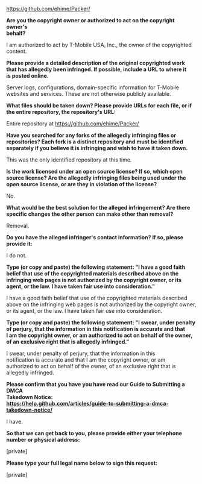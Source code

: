 https://github.com/ehime/Packer/  
  
**Are you the copyright owner or authorized to act on the copyright owner's  
behalf?**  
  
I am authorized to act by T-Mobile USA, Inc., the owner of the copyrighted  
content.  
  
**Please provide a detailed description of the original copyrighted work  
that has allegedly been infringed. If possible, include a URL to where it  
is posted online.**  
  
Server logs, configurations, domain-specific information for T-Mobile  
websites and services. These are not otherwise publicly available.  
  
**What files should be taken down? Please provide URLs for each file, or if  
the entire repository, the repository's URL:**  
  
Entire repository at https://github.com/ehime/Packer/  
  
**Have you searched for any forks of the allegedly infringing files or  
repositories? Each fork is a distinct repository and must be identified  
separately if you believe it is infringing and wish to have it taken down.**  
  
This was the only identified repository at this time.  
  
**Is the work licensed under an open source license? If so, which open  
source license? Are the allegedly infringing files being used under the  
open source license, or are they in violation of the license?**  
  
No.  
  
**What would be the best solution for the alleged infringement? Are there  
specific changes the other person can make other than removal?**  
  
Removal.  
  
**Do you have the alleged infringer's contact information? If so, please  
provide it:**  
  
I do not.  
  
**Type (or copy and paste) the following statement: "I have a good faith  
belief that use of the copyrighted materials described above on the  
infringing web pages is not authorized by the copyright owner, or its  
agent, or the law. I have taken fair use into consideration."**  
  
I have a good faith belief that use of the copyrighted materials described  
above on the infringing web pages is not authorized by the copyright owner,  
or its agent, or the law. I have taken fair use into consideration.  
  
**Type (or copy and paste) the following statement: "I swear, under penalty  
of perjury, that the information in this notification is accurate and that  
I am the copyright owner, or am authorized to act on behalf of the owner,  
of an exclusive right that is allegedly infringed."**  
  
I swear, under penalty of perjury, that the information in this  
notification is accurate and that I am the copyright owner, or am  
authorized to act on behalf of the owner, of an exclusive right that is  
allegedly infringed.  
  
**Please confirm that you have you have read our Guide to Submitting a DMCA  
Takedown Notice:  
https://help.github.com/articles/guide-to-submitting-a-dmca-takedown-notice/**  
  
I have.  
  
**So that we can get back to you, please provide either your telephone  
number or physical address:**  
  
[private]  
  
**Please type your full legal name below to sign this request:**  
  
[private]  
